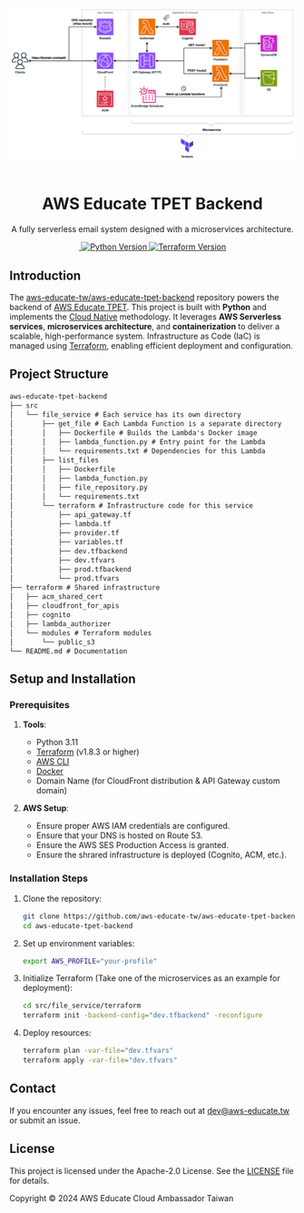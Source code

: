
<div align="center">
  <img src="./imgs/AWS Educate TPET Backend Architecture.png" alt="cover">
</div>

<br>

<h1 align="center">AWS Educate TPET Backend</h1>

<p align="center">
  A fully serverless email system designed with a microservices architecture.
</p>

<p align="center">
  <a aria-label="License" href="https://github.com/aws-educate-tw/aws-educate-tpet-backend/blob/main/LICENSE">
    <img alt="" src="https://img.shields.io/github/license/aws-educate-tw/aws-educate-tpet-backend">
  </a>
  <a aria-label="Python version" href="https://www.python.org/downloads/release/python-3110/">
    <img alt="Python Version" src="https://img.shields.io/badge/python-3.11-blue.svg">
  </a>
  <a aria-label="Terraform version" href="https://github.com/hashicorp/terraform/releases/tag/v1.8.3">
    <img alt="Terraform Version" src="https://img.shields.io/badge/terraform-1.8.3-7B42BC">
  </a>
</p>

## Introduction

The [aws-educate-tw/aws-educate-tpet-backend](https://github.com/aws-educate-tw/aws-educate-tpet-backend) repository powers the backend of [AWS Educate TPET](https://tpet.aws-educate.tw/). This project is built with **Python** and implements the [Cloud Native](https://aws.amazon.com/tw/what-is/cloud-native/) methodology. It leverages **AWS Serverless services**, **microservices architecture**, and **containerization** to deliver a scalable, high-performance system. Infrastructure as Code (IaC) is managed using [Terraform](https://www.terraform.io/), enabling efficient deployment and configuration.

## Project Structure

```plaintext
aws-educate-tpet-backend
├── src
│   └── file_service # Each service has its own directory
│       ├── get_file # Each Lambda Function is a separate directory
│       │   ├── Dockerfile # Builds the Lambda's Docker image
│       │   ├── lambda_function.py # Entry point for the Lambda
│       │   └── requirements.txt # Dependencies for this Lambda
│       ├── list_files
│       │   ├── Dockerfile
│       │   ├── lambda_function.py
│       │   ├── file_repository.py
│       │   └── requirements.txt
│       └── terraform # Infrastructure code for this service
│           ├── api_gateway.tf
│           ├── lambda.tf
│           ├── provider.tf
│           ├── variables.tf
│           ├── dev.tfbackend
│           ├── dev.tfvars
│           ├── prod.tfbackend
│           └── prod.tfvars
├── terraform # Shared infrastructure
│   ├── acm_shared_cert
│   ├── cloudfront_for_apis
│   ├── cognito
│   ├── lambda_authorizer
│   └── modules # Terraform modules
│       └── public_s3
└── README.md # Documentation
```

## Setup and Installation

### Prerequisites

1. **Tools**:
   - Python 3.11
   - [Terraform](https://developer.hashicorp.com/terraform/downloads) (v1.8.3 or higher)
   - [AWS CLI](https://docs.aws.amazon.com/cli/latest/userguide/install-cliv2.html)
   - [Docker](https://www.docker.com/products/docker-desktop)
   - Domain Name (for CloudFront distribution & API Gateway custom domain)

2. **AWS Setup**:
   - Ensure proper AWS IAM credentials are configured.
   - Ensure that your DNS is hosted on Route 53.
   - Ensure the AWS SES Production Access is granted.
   - Ensure the shrared infrastructure is deployed (Cognito, ACM, etc.).

### Installation Steps

1. Clone the repository:

   ```bash
   git clone https://github.com/aws-educate-tw/aws-educate-tpet-backend.git
   cd aws-educate-tpet-backend
   ```

2. Set up environment variables:

   ```bash
   export AWS_PROFILE="your-profile"
   ```

3. Initialize Terraform (Take one of the microservices as an example for deployment):

   ```bash
   cd src/file_service/terraform
   terraform init -backend-config="dev.tfbackend" -reconfigure
   ```

4. Deploy resources:

   ```bash
   terraform plan -var-file="dev.tfvars"
   terraform apply -var-file="dev.tfvars"
   ```

## Contact

If you encounter any issues, feel free to reach out at <dev@aws-educate.tw> or submit an issue.

## License

This project is licensed under the Apache-2.0 License. See the [LICENSE](LICENSE) file for details.

Copyright © 2024 AWS Educate Cloud Ambassador Taiwan
